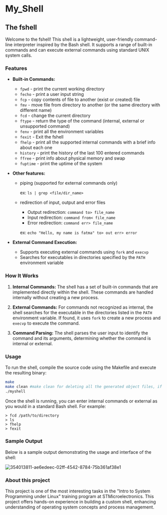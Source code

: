 # My_Shell
## The fshell

Welcome to the fshell! This shell is a lightweight, user-friendly command-line interpreter inspired by the Bash shell. It supports a range of built-in commands and can execute external commands using standard UNIX system calls.

### Features

- **Built-in Commands:** 
  - `fpwd` - print the current working directory
  - `fecho` - print a user input string
  - `fcp` - copy contents of file to another (exist or created) file
  - `fmv` - move file from directory to another (or the same directory with different name)
  - `fcd` - change the current directory
  - `ftype` - return the type of the command (internal, external or unsupported command)
  - `fenv` - print all the environment variables
  - `fexit` - Exit the fshell
  - `fhelp` - print all the supported internal commands with a brief info about each one
  - `history` - print the history of the last 100 entered commands
  - `ffree` - print info about physical memory and swap
  - `fuptime` - print the uptime of the system
- **Other features:**
    - piping (supported for external commands only)
      
      ex: `ls | grep <file/dir_name>`
    - redirection of input, output and error files
       - Output redirection: `command to> file_name`
       - Input redirection: `command from< file_name`
       - Error redirection: `command err> file_name`
         
      ex: `echo "Hello, my name is fatma" to> out err> error`

- **External Command Execution:**
  - Supports executing external commands using `fork` and `execvp`
  - Searches for executables in directories specified by the `PATH` environment variable

### How It Works

1. **Internal Commands:** The shell has a set of built-in commands that are implemented directly within the shell. These commands are handled internally without creating a new process.

2. **External Commands:** For commands not recognized as internal, the shell searches for the executable in the directories listed in the `PATH` environment variable. If found, it uses `fork` to create a new process and `execvp` to execute the command.

3. **Command Parsing:** The shell parses the user input to identify the command and its arguments, determining whether the command is internal or external.

### Usage

  To run the shell, compile the source code using the Makefile and execute the resulting binary:

```sh
make
make clean #make clean for deleting all the generated object files, if you need them just use 'make'
./myshell
```
Once the shell is running, you can enter internal commands or external as you would in a standard Bash shell.
For example:
```
> fcd /path/to/directory
> ls
> fhelp
> fexit
```
### Sample Output
Below is a sample output demonstrating the usage and interface of the shell:

![354013811-ae6edeec-02ff-4542-8784-75b361af38e1](https://github.com/user-attachments/assets/b7e91921-51c9-468d-b155-7d2bd0aad5c5)

### About this project
This project is one of the most interesting tasks in the "Intro to System Programming under Linux" training program at STMicroelectronics. This project offers hands-on experience in building a custom shell, enhancing understanding of operating system concepts and process management.
